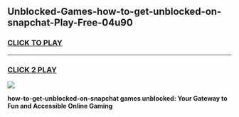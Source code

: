 
## Unblocked-Games-how-to-get-unblocked-on-snapchat-Play-Free-04u90
<h3>
<a href="https://premium76.site?title=how-to-get-unblocked-on-snapchat&ref=12A">CLICK TO PLAY</a></h3>
<hr>

<h3>
<a href="https://premium76.site?title=how-to-get-unblocked-on-snapchat&ref=12A">CLICK 2 PLAY</a>
  
</h3>

<a href="https://premium76.site?title=how-to-get-unblocked-on-snapchat&ref=12A"><img src="https://clearcache.store/games.png"></a>


**how-to-get-unblocked-on-snapchat games unblocked: Your Gateway to Fun and Accessible Online Gaming**
